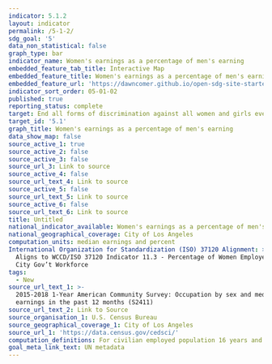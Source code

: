 ```yaml
---
indicator: 5.1.2
layout: indicator
permalink: /5-1-2/
sdg_goal: '5'
data_non_statistical: false
graph_type: bar
indicator_name: Women's earnings as a percentage of men's earning
embedded_feature_tab_title: Interactive Map
embedded_feature_title: Women's earnings as a percentage of men's earning
embedded_feature_url: 'https://dawncomer.github.io/open-sdg-site-starter/gendertest/'
indicator_sort_order: 05-01-02
published: true
reporting_status: complete
target: End all forms of discrimination against all women and girls everywhere
target_id: '5.1'
graph_title: Women's earnings as a percentage of men's earning
data_show_map: false
source_active_1: true
source_active_2: false
source_active_3: false
source_url_3: Link to source
source_active_4: false
source_url_text_4: Link to source
source_active_5: false
source_url_text_5: Link to source
source_active_6: false
source_url_text_6: Link to source
title: Untitled
national_indicator_available: Women's earnings as a percentage of men's earning
national_geographical_coverage: City of Los Angeles
computation_units: median earnings and percent
International Organization for Standardization (ISO) 37120 Alignment: >-
  Aligns to WCCD/ISO 37120 Indicator 11.3 - Percentage of Women Employed in the
  City Gov’t Workforce
tags:
  - New
source_url_text_1: >-
  2015-2018 1-Year American Community Survey: Occupation by sex and median
  earnings in the past 12 months (S2411)
source_url_text_2: Link to Source
source_organisation_1: U.S. Census Bureau
source_geographical_coverage_1: City of Los Angeles
source_url_1: 'https://data.census.gov/cedsci/'
computation_definitions: For civilian employed population 16 years and over with earnings
goal_meta_link_text: UN metadata
---
```

